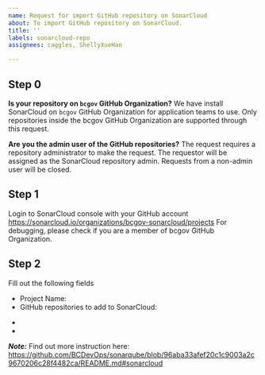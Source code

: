 ```yaml
---
name: Request for import GitHub repository on SonarCloud
about: To import GitHub repository on SonarCloud.
title: ''
labels: sonarcloud-repo
assignees: caggles, ShellyXueHan

---
```


## Step 0
**Is your repository on `bcgov` GitHub Organization?**
We have install SonarCloud on `bcgov` GitHub Organization for application teams to use. Only repositories inside the bcgov GitHub Organization are supported through this request.

**Are you the admin user of the GitHub repositories?**
The request requires a repository administrator to make the request. The requestor will be assigned as the SonarCloud repository admin. Requests from a non-admin user will be closed.

## Step 1
Login to SonarCloud console with your GitHub account https://sonarcloud.io/organizations/bcgov-sonarcloud/projects For debugging, please check if you are a member of bcgov GitHub Organization.

## Step 2
Fill out the following fields

* Project Name: 
* GitHub repositories to add to SonarCloud:
- 
- 

***Note:*** Find out more instruction here: https://github.com/BCDevOps/sonarqube/blob/96aba33afef20c1c9003a2c9670206c28f4482ca/README.md#sonarcloud
